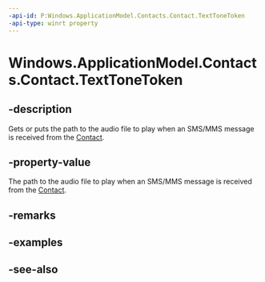 ```yaml
---
-api-id: P:Windows.ApplicationModel.Contacts.Contact.TextToneToken
-api-type: winrt property
---
```


<!-- Property syntax
public string TextToneToken { get;  set; }
-->

# Windows.ApplicationModel.Contacts.Contact.TextToneToken

## -description
Gets or puts the path to the audio file to play when an SMS/MMS message is received from the [Contact](contact.md).

## -property-value
The path to the audio file to play when an SMS/MMS message is received from the [Contact](contact.md).

## -remarks

## -examples

## -see-also
